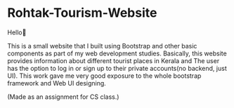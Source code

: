 # Rohtak-Tourism-Website

Hello👋

This is a small website that I built using Bootstrap and other basic components as part of my web development studies. Basically, this website provides information about different tourist places in Kerala and The user has the option to log in or sign up to their private accounts(no backend, just UI).
This work gave me very good exposure to the whole bootstrap framework and Web UI designing.

(Made as an assignment for CS class.)
